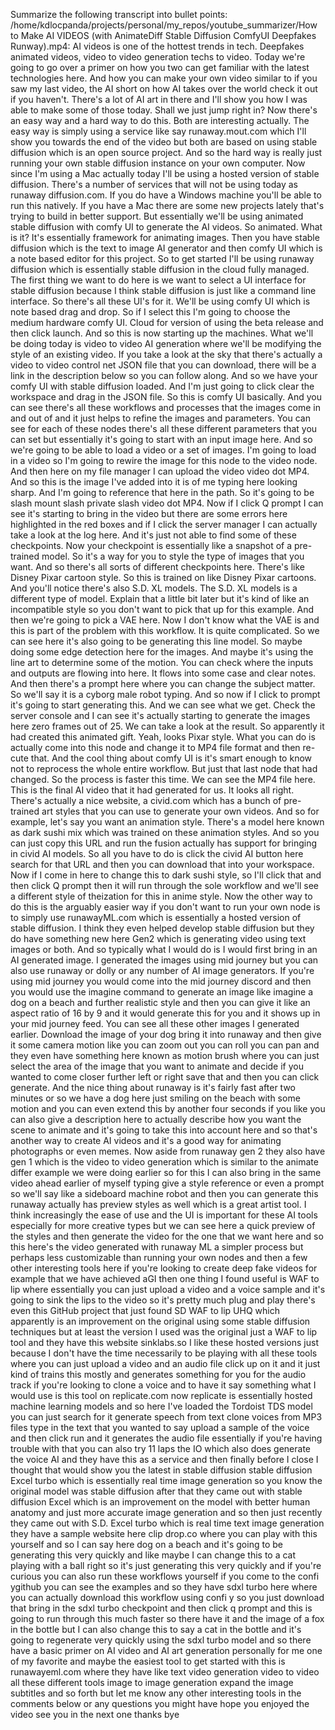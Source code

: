 Summarize the following transcript into bullet points: /home/kdlocpanda/projects/personal/my_repos/youtube_summarizer/How to Make AI VIDEOS (with AnimateDiff Stable Diffusion ComfyUI Deepfakes Runway).mp4:
 AI videos is one of the hottest trends in tech. Deepfakes animated videos, video to video generation techs to video. Today we're going to go over a primer on how you two can get familiar with the latest technologies here. And how you can make your own video similar to if you saw my last video, the AI short on how AI takes over the world check it out if you haven't. There's a lot of AI art in there and I'll show you how I was able to make some of those today. Shall we just jump right in? Now there's an easy way and a hard way to do this. Both are interesting actually. The easy way is simply using a service like say runaway.mout.com which I'll show you towards the end of the video but both are based on using stable diffusion which is an open source project. And so the hard way is really just running your own stable diffusion instance on your own computer. Now since I'm using a Mac actually today I'll be using a hosted version of stable diffusion. There's a number of services that will not be using today as runaway diffusion.com. If you do have a Windows machine you'll be able to run this natively. If you have a Mac there are some new projects lately that's trying to build in better support. But essentially we'll be using animated stable diffusion with comfy UI to generate the AI videos. So animated. What is it? It's essentially framework for animating images. Then you have stable diffusion which is the text to image AI generator and then comfy UI which is a note based editor for this project. So to get started I'll be using runaway diffusion which is essentially stable diffusion in the cloud fully managed. The first thing we want to do here is we want to select a UI interface for stable diffusion because I think stable diffusion is just like a command line interface. So there's all these UI's for it. We'll be using comfy UI which is note based drag and drop. So if I select this I'm going to choose the medium hardware comfy UI. Cloud for version of using the beta release and then click launch. And so this is now starting up the machines. What we'll be doing today is video to video AI generation where we'll be modifying the style of an existing video. If you take a look at the sky that there's actually a video to video control net JSON file that you can download, there will be a link in the description below so you can follow along. And so we have your comfy UI with stable diffusion loaded. And I'm just going to click clear the workspace and drag in the JSON file. So this is comfy UI basically. And you can see there's all these workflows and processes that the images come in and out of and it just helps to refine the images and parameters. You can see for each of these nodes there's all these different parameters that you can set but essentially it's going to start with an input image here. And so we're going to be able to load a video or a set of images. I'm going to load in a video so I'm going to rewire the image for this node to the video node. And then here on my file manager I can upload the video video dot MP4. And so this is the image I've added into it is of me typing here looking sharp. And I'm going to reference that here in the path. So it's going to be slash mount slash private slash video dot MP4. Now if I click Q prompt I can see it's starting to bring in the video but there are some errors here highlighted in the red boxes and if I click the server manager I can actually take a look at the log here. And it's just not able to find some of these checkpoints. Now your checkpoint is essentially like a snapshot of a pre-trained model. So it's a way for you to style the type of images that you want. And so there's all sorts of different checkpoints here. There's like Disney Pixar cartoon style. So this is trained on like Disney Pixar cartoons. And you'll notice there's also S.D. XL models. The S.D. XL models is a different type of model. Explain that a little bit later but it's kind of like an incompatible style so you don't want to pick that up for this example. And then we're going to pick a VAE here. Now I don't know what the VAE is and this is part of the problem with this workflow. It is quite complicated. So we can see here it's also going to be generating this line model. So maybe doing some edge detection here for the images. And maybe it's using the line art to determine some of the motion. You can check where the inputs and outputs are flowing into here. It flows into some case and clear notes. And then there's a prompt here where you can change the subject matter. So we'll say it is a cyborg male robot typing. And so now if I click to prompt it's going to start generating this. And we can see what we get. Check the server console and I can see it's actually starting to generate the images here zero frames out of 25. We can take a look at the result. So apparently it had created this animated gift. Yeah, looks Pixar style. What you can do is actually come into this node and change it to MP4 file format and then re-cute that. And the cool thing about comfy UI is it's smart enough to know not to reprocess the whole entire workflow. But just that last node that had changed. So the process is faster this time. We can see the MP4 file here. This is the final AI video that it had generated for us. It looks all right. There's actually a nice website, a civid.com which has a bunch of pre-trained art styles that you can use to generate your own videos. And so for example, let's say you want an animation style. There's a model here known as dark sushi mix which was trained on these animation styles. And so you can just copy this URL and run the fusion actually has support for bringing in civid AI models. So all you have to do is click the civid AI button here search for that URL and then you can download that into your workspace. Now if I come in here to change this to dark sushi style, so I'll click that and then click Q prompt then it will run through the sole workflow and we'll see a different style of theization for this in anime style. Now the other way to do this is the arguably easier way if you don't want to run your own node is to simply use runawayML.com which is essentially a hosted version of stable diffusion. I think they even helped develop stable diffusion but they do have something new here Gen2 which is generating video using text images or both. And so typically what I would do is I would first bring in an AI generated image. I generated the images using mid journey but you can also use runaway or dolly or any number of AI image generators. If you're using mid journey you would come into the mid journey discord and then you would use the imagine command to generate an image like imagine a dog on a beach and further realistic style and then you can give it like an aspect ratio of 16 by 9 and it would generate this for you and it shows up in your mid journey feed. You can see all these other images I generated earlier. Download the image of your dog bring it into runaway and then give it some camera motion like you can zoom out you can roll you can pan and they even have something here known as motion brush where you can just select the area of the image that you want to animate and decide if you wanted to come closer further left or right save that and then you can click generate. And the nice thing about runaway is it's fairly fast after two minutes or so we have a dog here just smiling on the beach with some motion and you can even extend this by another four seconds if you like you can also give a description here to actually describe how you want the scene to animate and it's going to take this into account here and so that's another way to create AI videos and it's a good way for animating photographs or even memes. Now aside from runaway gen 2 they also have gen 1 which is the video to video generation which is similar to the animate differ example we were doing earlier so for this I can also bring in the same video ahead earlier of myself typing give a style reference or even a prompt so we'll say like a sideboard machine robot and then you can generate this runaway actually has preview styles as well which is a great artist tool. I think increasingly the ease of use and the UI is important for these AI tools especially for more creative types but we can see here a quick preview of the styles and then generate the video for the one that we want here and so this here's the video generated with runaway ML a simpler process but perhaps less customizable than running your own nodes and then a few other interesting tools here if you're looking to create deep fake videos for example that we have achieved aGI then one thing I found useful is WAF to lip where essentially you can just upload a video and a voice sample and it's going to sink the lips to the video so it's pretty much plug and play there's even this GitHub project that just found SD WAF to lip UHQ which apparently is an improvement on the original using some stable diffusion techniques but at least the version I used was the original just a WAF to lip tool and they have this website sinklabs.so I like these hosted versions just because I don't have the time necessarily to be playing with all these tools where you can just upload a video and an audio file click up on it and it just kind of trains this mostly and generates something for you for the audio track if you're looking to clone a voice and to have it say something what I would use is this tool on replicate.com now replicate is essentially hosted machine learning models and so here I've loaded the Tordoist TDS model you can just search for it generate speech from text clone voices from MP3 files type in the text that you wanted to say upload a sample of the voice and then click run and it generates the audio file essentially if you're having trouble with that you can also try 11 laps the IO which also does generate the voice AI and they have this as a service and then finally before I close I thought that would show you the latest in stable diffusion stable diffusion Excel turbo which is essentially real time image generation so you know the original model was stable diffusion after that they came out with stable diffusion Excel which is an improvement on the model with better human anatomy and just more accurate image generation and so then just recently they came out with S.D. Excel turbo which is real time text image generation they have a sample website here clip drop.co where you can play with this yourself and so I can say here dog on a beach and it's going to be generating this very quickly and like maybe I can change this to a cat playing with a ball right so it's just generating this very quickly and if you're curious you can also run these workflows yourself if you come to the confi ygithub you can see the examples and so they have sdxl turbo here where you can actually download this workflow using confi y so you just download that bring in the sdxl turbo checkpoint and then click q prompt and this is going to run through this much faster so there have it and the image of a fox in the bottle but I can also change this to say a cat in the bottle and it's going to regenerate very quickly using the sdxl turbo model and so there have a basic primer on AI video and AI art generation personally for me one of my favorite and maybe the easiest tool to get started with this is runawayeml.com where they have like text video generation video to video all these different tools image to image generation expand the image subtitles and so forth but let me know any other interesting tools in the comments below or any questions you might have hope you enjoyed the video see you in the next one thanks bye